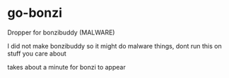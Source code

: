 # go-bonzi
Dropper for bonzibuddy (MALWARE)

I did not make bonzibuddy so it might do malware things, dont run this on stuff you care about

takes about a minute for bonzi to appear
